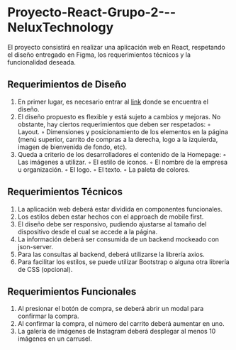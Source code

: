# Proyecto-React-Grupo-2---NeluxTechnology
El proyecto consistirá en realizar una aplicación web en React, respetando el diseño
entregado en Figma, los requerimientos técnicos y la funcionalidad deseada.

## Requerimientos de Diseño

1. En primer lugar, es necesario entrar al [link](https://www.figma.com/file/ptZy1a106K1UbSFh1O4v93/Food-store-template-(Community)?node-id=0%3A1) donde se encuentra el diseño.
2. El diseño propuesto es flexible y está sujeto a cambios y mejoras. No obstante, hay ciertos requerimientos que deben ser respetados:
     ◦ Layout.
     ◦ Dimensiones y posicionamiento de los elementos en la página (menú superior, carrito de compras a la derecha, logo a la izquierda, imagen de bienvenida de fondo, etc).
4. Queda a criterio de los desarrolladores el contenido de la Homepage:
     ◦ Las imágenes a utilizar.
     ◦ El estilo de íconos.
     ◦ El nombre de la empresa u organización.
     ◦ El logo.
     ◦ El texto.
     ◦ La paleta de colores.

## Requerimientos Técnicos

1. La aplicación web deberá estar dividida en componentes funcionales.
2. Los estilos deben estar hechos con el approach de mobile first.
3. El diseño debe ser responsivo, pudiendo ajustarse al tamaño del dispositivo desde
el cual se accede a la página.
4. La información deberá ser consumida de un backend mockeado con json-server.
5. Para las consultas al backend, deberá utilizarse la librería axios.
6. Para facilitar los estilos, se puede utilizar Bootstrap o alguna otra librería de CSS (opcional).

## Requerimientos Funcionales

1. Al presionar el botón de compra, se deberá abrir un modal para confirmar la compra.
2. Al confirmar la compra, el número del carrito deberá aumentar en uno.
3. La galería de imágenes de Instagram deberá desplegar al menos 10 imágenes en un carrusel.
